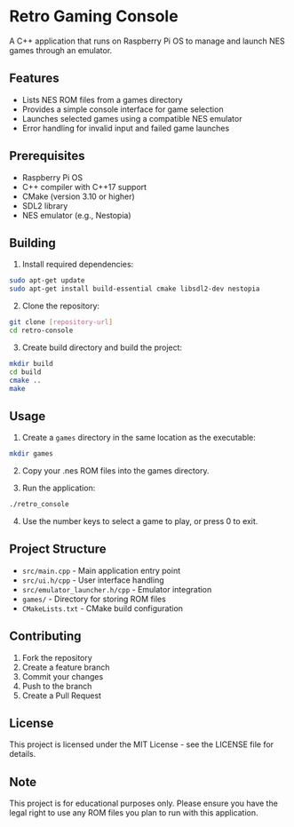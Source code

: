 # Retro Gaming Console

A C++ application that runs on Raspberry Pi OS to manage and launch NES games through an emulator.

## Features

- Lists NES ROM files from a games directory
- Provides a simple console interface for game selection
- Launches selected games using a compatible NES emulator
- Error handling for invalid input and failed game launches

## Prerequisites

- Raspberry Pi OS
- C++ compiler with C++17 support
- CMake (version 3.10 or higher)
- SDL2 library
- NES emulator (e.g., Nestopia)

## Building

1. Install required dependencies:
```bash
sudo apt-get update
sudo apt-get install build-essential cmake libsdl2-dev nestopia
```

2. Clone the repository:
```bash
git clone [repository-url]
cd retro-console
```

3. Create build directory and build the project:
```bash
mkdir build
cd build
cmake ..
make
```

## Usage

1. Create a `games` directory in the same location as the executable:
```bash
mkdir games
```

2. Copy your .nes ROM files into the games directory.

3. Run the application:
```bash
./retro_console
```

4. Use the number keys to select a game to play, or press 0 to exit.

## Project Structure

- `src/main.cpp` - Main application entry point
- `src/ui.h/cpp` - User interface handling
- `src/emulator_launcher.h/cpp` - Emulator integration
- `games/` - Directory for storing ROM files
- `CMakeLists.txt` - CMake build configuration

## Contributing

1. Fork the repository
2. Create a feature branch
3. Commit your changes
4. Push to the branch
5. Create a Pull Request

## License

This project is licensed under the MIT License - see the LICENSE file for details.

## Note

This project is for educational purposes only. Please ensure you have the legal right to use any ROM files you plan to run with this application.
